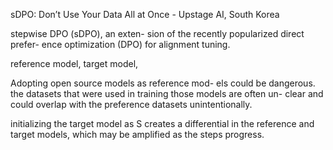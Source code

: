 sDPO: Don’t Use Your Data All at Once - Upstage AI, South Korea

stepwise DPO (sDPO), an exten- sion of the recently popularized direct prefer- ence optimization (DPO) for alignment tuning.

reference model, target model, 


Adopting open source models as reference mod- els could be dangerous. the datasets that were used in training those models are often un- clear and could overlap with the preference datasets unintentionally.

 initializing the target model as S creates a differential in the reference and target models, which may be amplified as the steps progress. 

 